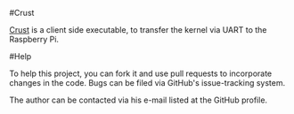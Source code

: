 #Crust

[Crust](/Shikhin/Tart/tree/master/Crust) is a client side executable, to transfer the kernel via UART to the Raspberry Pi.

#Help

To help this project, you can fork it and use pull requests to incorporate changes in the code. Bugs can be filed via GitHub's issue-tracking system. 

The author can be contacted via his e-mail listed at the GitHub profile.